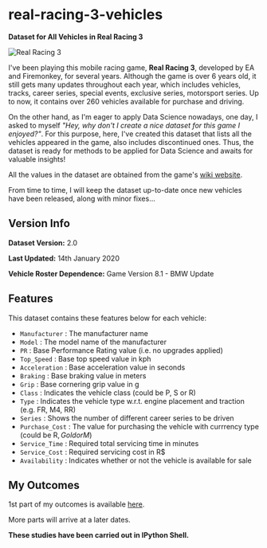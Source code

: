 # real-racing-3-vehicles
**Dataset for All Vehicles in Real Racing 3**

![Real Racing 3](https://i.ibb.co/PtnQjDc/real-racing-3-logo-1.png)

I've been playing this mobile racing game, **Real Racing 3**, developed by EA and Firemonkey, for several years. Although the game is over 6 years old, it still gets many updates throughout each year, which includes vehicles, tracks, career series, special events, exclusive series, motorsport series. Up to now, it contains over 260 vehicles available for purchase and driving.

On the other hand, as I'm eager to apply Data Science nowadays, one day, I asked to myself _"Hey, why don't I create a nice dataset for this game I enjoyed?"_. For this purpose, here, I've created this dataset that lists all the vehicles appeared in the game, also includes discontinued ones. Thus, the dataset is ready for methods to be applied for Data Science and awaits for valuable insights!

All the values in the dataset are obtained from the game's [wiki website](https://rr3.fandom.com/wiki/Main_Page).

From time to time, I will keep the dataset up-to-date once new vehicles have been released, along with minor fixes...

## Version Info

**Dataset Version:** 2.0

**Last Updated:** 14th January 2020

**Vehicle Roster Dependence:** Game Version 8.1 - BMW Update

## Features

This dataset contains these features below for each vehicle:
* `Manufacturer` : The manufacturer name
* `Model` : The model name of the manufacturer
* `PR` : Base Performance Rating value (i.e. no upgrades applied)
* `Top_Speed` : Base top speed value in kph
* `Acceleration` : Base acceleration value in seconds
* `Braking` : Base braking value in meters
* `Grip` : Base cornering grip value in g
* `Class` : Indicates the vehicle class (could be P, S or R)
* `Type` : Indicates the vehicle type w.r.t. engine placement and traction (e.g. FR, M4, RR) 
* `Series` : Shows the number of different career series to be driven
* `Purchase_Cost` : The value for purchasing the vehicle with currrency type (could be R$, Gold or M$)
* `Service_Time` : Required total servicing time in minutes
* `Service_Cost` : Required servicing cost in R$
* `Availability` : Indicates whether or not the vehicle is available for sale

## My Outcomes

1st part of my outcomes is available [here](https://github.com/toUpperCase78/real-racing-3-vehicles/blob/master/RR3_outcome1.ipynb).

More parts will arrive at a later dates.

**These studies have been carried out in IPython Shell.**
